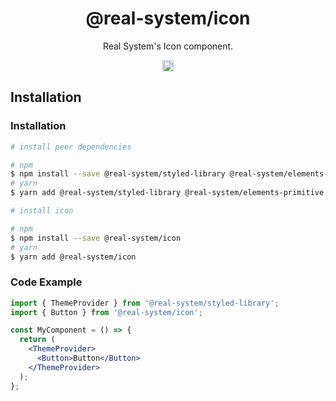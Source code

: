 <h1 align="center">@real-system/icon</h1>
<p align="center">Real System's Icon component.</p>
<p align="center">
<a href="https://www.npmjs.com/package/@real-system/icon"><img src="https://badgen.net/npm/v/@real-system/icon?label=&icon=npm&color=blue" alt="npm version" height="18"/></a>
</p>

## Installation

### Installation

```bash
# install peer dependencies

# npm
$ npm install --save @real-system/styled-library @real-system/elements-primitive react react-dom
# yarn
$ yarn add @real-system/styled-library @real-system/elements-primitive react react-dom

# install icon

# npm
$ npm install --save @real-system/icon
# yarn
$ yarn add @real-system/icon
```

### Code Example

```jsx
import { ThemeProvider } from '@real-system/styled-library';
import { Button } from '@real-system/icon';

const MyComponent = () => {
  return (
    <ThemeProvider>
      <Button>Button</Button>
    </ThemeProvider>
  );
};
```
